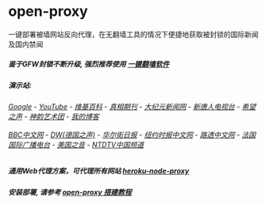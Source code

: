 # open-proxy
一键部署被墙网站反向代理，在无翻墙工具的情况下便捷地获取被封锁的国际新闻及国内禁闻

##### 鉴于GFW封锁不断升级, 强烈推荐使用 [一键翻墙软件](https://github.com/gfw-breaker/nogfw/blob/master/README.md)

#####  演示站:
######  [Google](https://young-retreat-74575.herokuapp.com/proxy/https://www.google.com/search?q=425事件) - [YouTube](https://git.io/vxNPj) - [维基百科](https://young-retreat-74575.herokuapp.com/proxy/https://zh.wikipedia.org/wiki/喬高-麥塔斯調查報告) - [真相期刊](https://young-retreat-74575.herokuapp.com/proxy/http://qikan.minghui.org/display.aspx?category_id=3&zhuanti_id=2) - [大纪元新闻网](https://young-retreat-74575.herokuapp.com/proxy/http://www.epochtimes.com/) - [新唐人电视台](https://young-retreat-74575.herokuapp.com/proxy/http://www.ntdtv.com/) - [希望之声](https://young-retreat-74575.herokuapp.com/proxy/http://soundofhope.org/) - [神韵艺术团](https://young-retreat-74575.herokuapp.com/proxy/http://www.ntdtv.com/xtr/gb/prog673.html) - [我的博客](https://young-retreat-74575.herokuapp.com/proxy/http://truth.atspace.eu/)<br/> <br/> [BBC中文网](https://young-retreat-74575.herokuapp.com/proxy/http://www.bbc.com/zhongwen/simp) - [DW(德国之声)](https://young-retreat-74575.herokuapp.com/proxy/http://www.dw.com/zh/在线报导/s-9058?&zhongwen=simp) - [华尔街日报](https://young-retreat-74575.herokuapp.com/proxy/https://cn.wsj.com/zh-hans) - [纽约时报中文网](https://young-retreat-74575.herokuapp.com/proxy/https://cn.nytimes.com/) - [路透中文网](https://young-retreat-74575.herokuapp.com/proxy/https://cn.reuters.com/) - [法国国际广播电台](https://young-retreat-74575.herokuapp.com/proxy/http://cn.rfi.fr/) - [美国之音](https://young-retreat-74575.herokuapp.com/proxy/https://www.voachinese.com/) - [NTDTV中国频道](https://git.io/vxShq)

##### 通用Web代理方案，可代理所有网站 [heroku-node-proxy](https://github.com/gfw-breaker/heroku-node-proxy#--end--) 

##### 安装部署, 请参考 [open-proxy 搭建教程](https://github.com/gfw-breaker/open-proxy/wiki#open-proxy-%E6%90%AD%E5%BB%BA%E6%95%99%E7%A8%8B)

